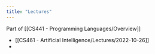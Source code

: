 ```yaml
---
title: "Lectures"
---
```


Part of [[CS441 - Programming Languages/Overview]]

* [[CS461 - Artificial Intelligence/Lectures/2022-10-26]]
* 